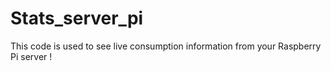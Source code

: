 # Stats_server_pi
This code is used to see live consumption information from your Raspberry Pi server !
